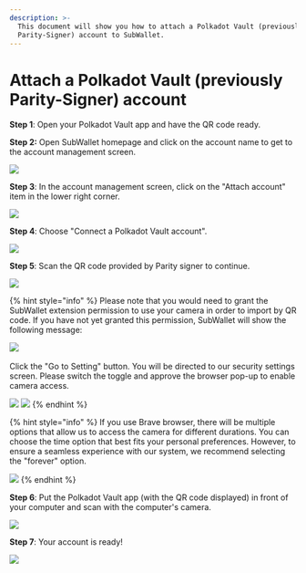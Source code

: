 ```yaml
---
description: >-
  This document will show you how to attach a Polkadot Vault (previously
  Parity-Signer) account to SubWallet.
---
```


# Attach a Polkadot Vault (previously Parity-Signer) account

**Step 1**: Open your Polkadot Vault app and have the QR code ready.

**Step 2:** Open SubWallet homepage and click on the account name to get to the account management screen.&#x20;

![](<../../.gitbook/assets/image (688).png>)



**Step 3**: In the account management screen, click on the "Attach account" item in the lower right corner.

![](<../../.gitbook/assets/image (689).png>)



**Step 4**: Choose "Connect a Polkadot Vault account".

![](https://files.gitbook.com/v0/b/gitbook-x-prod.appspot.com/o/spaces%2F2zseowhOCGE5xsJFb2z5%2Fuploads%2FvACvQyKwuziqgvLDOkZu%2FScreenshot\_7.png?alt=media\&token=1f3698a2-31ef-4fb8-8017-c2663bcb9101)



**Step 5**: Scan the QR code provided by Parity signer to continue.&#x20;

![](https://files.gitbook.com/v0/b/gitbook-x-prod.appspot.com/o/spaces%2F2zseowhOCGE5xsJFb2z5%2Fuploads%2FVzNMxnNCUV1nWXmotBIk%2FScreenshot\_24.png?alt=media\&token=9d022279-94fe-4ae1-91de-c8d1a0b46cfc)

{% hint style="info" %}
Please note that you would need to grant the SubWallet extension permission to use your camera in order to import by QR code. If you have not yet granted this permission, SubWallet will show the following message:

![](<../../.gitbook/assets/image (931).png>)\
\
Click the "Go to Setting" button. You will be directed to our security settings screen. Please switch the toggle and approve the browser pop-up to enable camera access.

![](<../../.gitbook/assets/image (690).png>) ![](<../../.gitbook/assets/image (935).png>)
{% endhint %}

{% hint style="info" %}
If you use Brave browser, there will be multiple options that allow us to access the camera for different durations. You can choose the time option that best fits your personal preferences. However, to ensure a seamless experience with our system, we recommend selecting the "forever" option.

![](<../../.gitbook/assets/image (833).png>)
{% endhint %}

**Step 6**: Put the Polkadot Vault app (with the QR code displayed) in front of your computer and scan with the computer's camera.

![](<../../.gitbook/assets/image (1578).png>)

**Step 7**: Your account is ready!&#x20;

![](<../../.gitbook/assets/image (691).png>)
